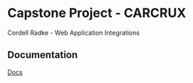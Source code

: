 # Capstone Project - CARCRUX
Cordell Radke - Web Application Integrations
## Documentation
[Docs](https://github.com/CordellRadke/capstone/tree/dev/docs)
